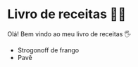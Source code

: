 # Livro de receitas :man_cook:

Olá! Bem vindo ao meu livro de receitas :raised_hand_with_fingers_splayed:

- Strogonoff de frango
- Pavê